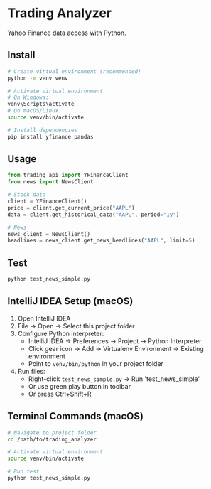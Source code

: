 # Trading Analyzer

Yahoo Finance data access with Python.

## Install
```bash
# Create virtual environment (recommended)
python -m venv venv

# Activate virtual environment
# On Windows:
venv\Scripts\activate
# On macOS/Linux:
source venv/bin/activate

# Install dependencies
pip install yfinance pandas
```

## Usage
```python
from trading_api import YFinanceClient
from news import NewsClient

# Stock data
client = YFinanceClient()
price = client.get_current_price("AAPL")
data = client.get_historical_data("AAPL", period="1y")

# News
news_client = NewsClient()
headlines = news_client.get_news_headlines("AAPL", limit=5)
```

## Test
```bash
python test_news_simple.py
```

## IntelliJ IDEA Setup (macOS)
1. Open IntelliJ IDEA
2. File → Open → Select this project folder
3. Configure Python interpreter:
   - IntelliJ IDEA → Preferences → Project → Python Interpreter
   - Click gear icon → Add → Virtualenv Environment → Existing environment
   - Point to `venv/bin/python` in your project folder
4. Run files:
   - Right-click `test_news_simple.py` → Run 'test_news_simple'
   - Or use green play button in toolbar
   - Or press Ctrl+Shift+R

## Terminal Commands (macOS)
```bash
# Navigate to project folder
cd /path/to/trading_analyzer

# Activate virtual environment
source venv/bin/activate

# Run test
python test_news_simple.py
```

